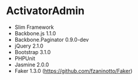 ActivatorAdmin
==============

- Slim Framework
- Backbone.js 1.1.0
- Backbone.Paginator 0.9.0-dev
- jQuery 2.1.0
- Bootstrap 3.1.0
- PHPUnit
- Jasmine 2.0.0
- Faker 1.3.0 (https://github.com/fzaninotto/Faker)
